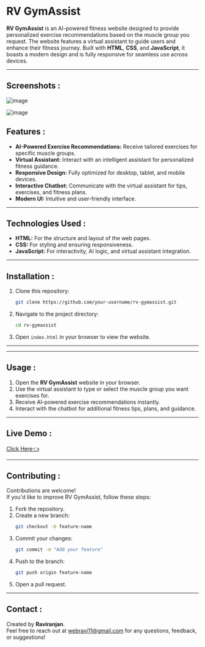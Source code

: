 # RV GymAssist

**RV GymAssist** is an AI-powered fitness website designed to provide personalized exercise recommendations based on the muscle group you request. The website features a virtual assistant to guide users and enhance their fitness journey. Built with **HTML**, **CSS**, and **JavaScript**, it boasts a modern design and is fully responsive for seamless use across devices. 

---

## Screenshots :

![image](https://github.com/user-attachments/assets/b5072e58-b46c-42fe-b969-bfe4b30d540d)

![image](https://github.com/user-attachments/assets/83310ba8-f046-430b-a2f8-9036bd9edbc0)




## Features :

- **AI-Powered Exercise Recommendations:** Receive tailored exercises for specific muscle groups.
- **Virtual Assistant:** Interact with an intelligent assistant for personalized fitness guidance.
- **Responsive Design:** Fully optimized for desktop, tablet, and mobile devices.
- **Interactive Chatbot:** Communicate with the virtual assistant for tips, exercises, and fitness plans.
- **Modern UI:** Intuitive and user-friendly interface.

---

## Technologies Used :

- **HTML:** For the structure and layout of the web pages.
- **CSS:** For styling and ensuring responsiveness.
- **JavaScript:** For interactivity, AI logic, and virtual assistant integration.

---



## Installation :

1. Clone this repository:
   ```bash
   git clone https://github.com/your-username/rv-gymassist.git
   ```
2. Navigate to the project directory:
   ```bash
   cd rv-gymassist
   ```
3. Open `index.html` in your browser to view the website.

---


---

## Usage :

1. Open the **RV GymAssist** website in your browser.
2. Use the virtual assistant to type or select the muscle group you want exercises for.
3. Receive AI-powered exercise recommendations instantly.
4. Interact with the chatbot for additional fitness tips, plans, and guidance.

---

## Live Demo :
[Click Here👈](https://rv-gym-assist.vercel.app/)

---

## Contributing :

Contributions are welcome!  
If you'd like to improve RV GymAssist, follow these steps:

1. Fork the repository.
2. Create a new branch:
   ```bash
   git checkout -b feature-name
   ```
3. Commit your changes:
   ```bash
   git commit -m "Add your feature"
   ```
4. Push to the branch:
   ```bash
   git push origin feature-name
   ```
5. Open a pull request.

---

## Contact :

Created by **Raviranjan**.  
Feel free to reach out at [webravi11@gmail.com](mailto:webravi11@gmail.com) for any questions, feedback, or suggestions!

